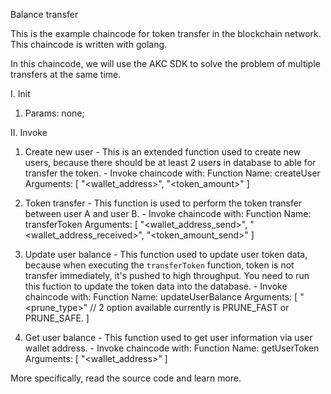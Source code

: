 Balance transfer

This is the example chaincode for token transfer in the blockchain network.
This chaincode is written with golang.

In this chaincode, we will use the AKC SDK to solve the problem of multiple transfers at the same time.

I. Init
  1. Params: none;

II. Invoke
  1. Create new user
    - This is an extended function used to create new users, because there should be at least 2 users in database to able for transfer the token.
    - Invoke chaincode with:
      Function Name: createUser
      Arguments:
        [
          "<wallet_address>", 
          "<token_amount>"
        ]

  2. Token transfer
    - This function is used to perform the token transfer between user A and user B.
    - Invoke chaincode with:
      Function Name: transferToken
      Arguments:
      [
        "<wallet_address_send>",
        "<wallet_address_received>",
        "<token_amount_send>"
      ]

  3. Update user balance
    - This function used to update user token data, because when executing the `transferToken` function, token is not transfer immediately, it's pushed to high throughput. You need to run this fuction to update the token data into the database.
    - Invoke chaincode with:
      Function Name: updateUserBalance
      Arguments:
      [
        "<prune_type>" // 2 option available currently is PRUNE_FAST or PRUNE_SAFE.
      ]

  4. Get user balance
    - This function used to get user information via user wallet address.
    - Invoke chaincode with:
      Function Name: getUserToken
      Arguments:
      [
        "<wallet_address>"
      ]

  More specifically, read the source code and learn more.
